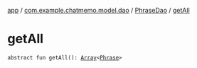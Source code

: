 [app](../../index.md) / [com.example.chatmemo.model.dao](../index.md) / [PhraseDao](index.md) / [getAll](./get-all.md)

# getAll

`abstract fun getAll(): `[`Array`](https://kotlinlang.org/api/latest/jvm/stdlib/kotlin/-array/index.html)`<`[`Phrase`](../../com.example.chatmemo.model.entity/-phrase/index.md)`>`